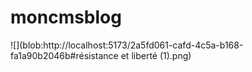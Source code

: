 # moncmsblog

![](blob:http://localhost:5173/2a5fd061-cafd-4c5a-b168-fa1a90b2046b#résistance et liberté (1).png)